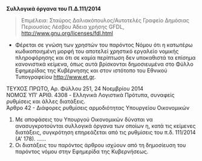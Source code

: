 **Συλλογικά όργανα του Π.Δ.111/2014**

> Επιμέλεια: Σταύρος Δαλιακόπουλος/Αυτοτελές Γραφείο Δημόσιας Περιουσίας Λέσβου
Άδεια χρήσης GFDL, http://www.gnu.org/licenses/fdl.html

- Φέρεται σε γνώση των χρηστών του παρόντος Νόμου ότι η κατωτέρω κωδικοποιημένη μορφή του αποτελεί χρηστικό εργαλείο νομικής πληροφόρησης και ότι σε καμία περίπτωση δεν υποκαθιστά τα επίσημα κανονιστικά κείμενα, όπως αυτά βρίσκονται δημοσιευμένα στο Φύλλο Εφημερίδας της Κυβέρνησης και στον ιστότοπο του Εθνικού Τυπογραφείου http://www.et.gr.

ΤΕΥΧΟΣ ΠΡΩΤΟ, Αρ. Φύλλου 251, 24 Νοεμβρίου 2014  
NOMOΣ ΥΠ' ΑΡΙΘ. 4308 - Eλληνικά Λογιστικά Πρότυπα, συναφείς ρυθμίσεις και άλλες διατάξεις.  
Άρθρο 42 - Διάφορες ρυθμίσεις αρμοδιότητας Υπουργείου Οικονομικών  
1. Με αποφάσεις του Υπουργού Οικονομικών δύναται να ανασυγκροτούνται συλλογικά όργανα των οποίων η, κατά τις κείμενες διατάξεις, συγκρότηση επηρεάζεται από τις ρυθμίσεις του π.δ. 111/2014 (Α' 178). ......
3. Οι διατάξεις του παρόντος άρθρου ισχύουν από τη δημοσίευση του παρόντος νόμου στην Εφημερίδα της Κυβερνήσεως.
